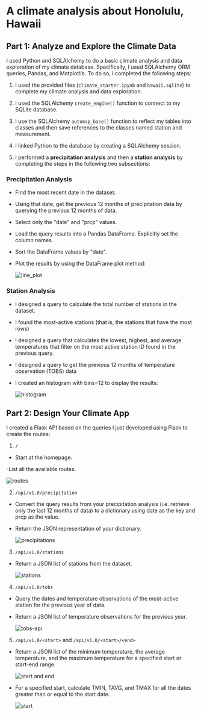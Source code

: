 # A climate analysis about  Honolulu, Hawaii

## Part 1: Analyze and Explore the Climate Data

I used Python and SQLAlchemy to do a basic climate analysis and data exploration of my climate database. Specifically, I used SQLAlchemy ORM queries, Pandas, and Matplotlib. To do so, I completed the following steps:

1. I used the provided files (`climate_starter.ipynb` and `hawaii.sqlite`) to complete my climate analysis and data exploration.

2. I used the SQLAlchemy `create_engine()` function to connect to my SQLite database.

3. I use the SQLAlchemy `automap_base()` function to reflect my tables into classes and then save references to the classes named station and measurement.

4. I linked Python to the database by creating a SQLAlchemy session.

5. I performed a **precipitation analysis** and then a **station analysis** by completing the steps in the following two subsections:

### Precipitation Analysis

- Find the most recent date in the dataset.

- Using that date, get the previous 12 months of precipitation data by querying the previous 12 months of data.

- Select only the "date" and "prcp" values.

- Load the query results into a Pandas DataFrame. Explicitly set the column names.

- Sort the DataFrame values by "date".

- Plot the results by using the DataFrame plot method:

  ![line_plot](https://github.com/Amarilli/sqlalchemy-challenge/blob/main/Resources/precipitation.png)

### Station Analysis

- I designed a query to calculate the total number of stations in the dataset.

- I found the most-active stations (that is, the stations that have the most rows)

- I designed a query that calculates the lowest, highest, and average temperatures that filter on the most active station ID found in the previous query.

- I designed a query to get the previous 12 months of temperature observation (TOBS) data 

- I created an histogram with bins=12 to display the results:

  ![histogram](https://github.com/Amarilli/sqlalchemy-challenge/blob/main/Resources/tobs.png)

## Part 2: Design Your Climate App

I created a Flask API based on the queries I just developed using Flask to create the routes:

1. `/`

- Start at the homepage.

-List all the available routes.

![routes](https://github.com/Amarilli/sqlalchemy-challenge/blob/main/Resources/routes.png)

2. `/api/v1.0/precipitation`

- Convert the query results from your precipitation analysis (i.e. retrieve only the last 12 months of data) to a dictionary using date as the key and prcp as the value.

- Return the JSON representation of your dictionary.

  ![precipitations](https://github.com/Amarilli/sqlalchemy-challenge/blob/main/Resources/precipitations.png)

3. `/api/v1.0/stations`

 - Return a JSON list of stations from the dataset.

   ![stations](https://github.com/Amarilli/sqlalchemy-challenge/blob/main/Resources/stations.png)
   
4. `/api/v1.0/tobs`

- Query the dates and temperature observations of the most-active station for the previous year of data.

- Return a JSON list of temperature observations for the previous year.

  ![tobs-api](https://github.com/Amarilli/sqlalchemy-challenge/blob/main/Resources/tobs-api.png)

5. `/api/v1.0/<start>` and `/api/v1.0/<start>/<end>`

- Return a JSON list of the minimum temperature, the average temperature, and the maximum temperature for a specified start or start-end range.

  ![start and end](https://github.com/Amarilli/sqlalchemy-challenge/blob/main/Resources/start_end_date.png)
 

- For a specified start, calculate TMIN, TAVG, and TMAX for all the dates greater than or equal to the start date.

  ![start](https://github.com/Amarilli/sqlalchemy-challenge/blob/main/Resources/start_date.png)

